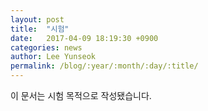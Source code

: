 ```yaml
---
layout: post
title:  "시험"
date:   2017-04-09 18:19:30 +0900
categories: news
author: Lee Yunseok
permalink: /blog/:year/:month/:day/:title/
---
```

이 문서는 시험 목적으로 작성됐습니다.